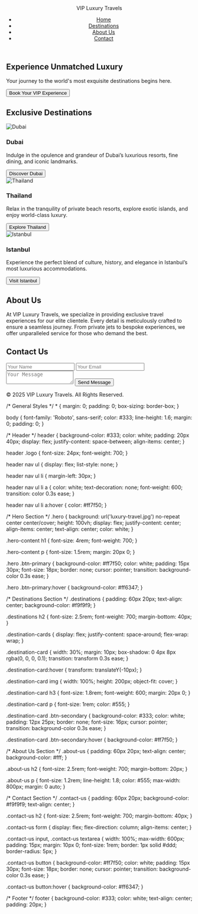 <!DOCTYPE html>
<html lang="en">
<head>
  <meta charset="UTF-8">
  <meta name="viewport" content="width=device-width, initial-scale=1.0">
  <title>Luxury Travel Agency</title>
  <link rel="stylesheet" href="styles.css">
  <link href="https://fonts.googleapis.com/css2?family=Roboto:wght@400;700&display=swap" rel="stylesheet">
</head>
<body>

  <!-- Header -->
  <header>
    <div class="logo">VIP Luxury Travels</div>
    <nav>
      <ul>
        <li><a href="#home">Home</a></li>
        <li><a href="#destinations">Destinations</a></li>
        <li><a href="#about">About Us</a></li>
        <li><a href="#contact">Contact</a></li>
      </ul>
    </nav>
  </header>

  <!-- Main Hero Section -->
  <section id="home" class="hero">
    <div class="hero-content">
      <h1>Experience Unmatched Luxury</h1>
      <p>Your journey to the world's most exquisite destinations begins here.</p>
      <button class="btn-primary">Book Your VIP Experience</button>
    </div>
  </section>

  <!-- Destinations Section -->
  <section id="destinations" class="destinations">
    <h2>Exclusive Destinations</h2>
    <div class="destination-cards">
      <div class="destination-card">
        <img src="dubai.jpg" alt="Dubai">
        <h3>Dubai</h3>
        <p>Indulge in the opulence and grandeur of Dubai’s luxurious resorts, fine dining, and iconic landmarks.</p>
        <button class="btn-secondary">Discover Dubai</button>
      </div>
      <div class="destination-card">
        <img src="thailand.jpg" alt="Thailand">
        <h3>Thailand</h3>
        <p>Relax in the tranquility of private beach resorts, explore exotic islands, and enjoy world-class luxury.</p>
        <button class="btn-secondary">Explore Thailand</button>
      </div>
      <div class="destination-card">
        <img src="istanbul.jpg" alt="Istanbul">
        <h3>Istanbul</h3>
        <p>Experience the perfect blend of culture, history, and elegance in Istanbul’s most luxurious accommodations.</p>
        <button class="btn-secondary">Visit Istanbul</button>
      </div>
    </div>
  </section>

  <!-- About Us Section -->
  <section id="about" class="about-us">
    <h2>About Us</h2>
    <p>At VIP Luxury Travels, we specialize in providing exclusive travel experiences for our elite clientele. Every detail is meticulously crafted to ensure a seamless journey. From private jets to bespoke experiences, we offer unparalleled service for those who demand the best.</p>
  </section>

  <!-- Contact Section -->
  <section id="contact" class="contact-us">
    <h2>Contact Us</h2>
    <form id="contactForm">
      <input type="text" id="name" placeholder="Your Name" required>
      <input type="email" id="email" placeholder="Your Email" required>
      <textarea id="message" placeholder="Your Message" required></textarea>
      <button type="submit" class="btn-primary">Send Message</button>
    </form>
  </section>

  <footer>
    <p>&copy; 2025 VIP Luxury Travels. All Rights Reserved.</p>
  </footer>

  <script src="script.js"></script>
</body>
</html>
/* General Styles */
* {
  margin: 0;
  padding: 0;
  box-sizing: border-box;
}

body {
  font-family: 'Roboto', sans-serif;
  color: #333;
  line-height: 1.6;
  margin: 0;
  padding: 0;
}

/* Header */
header {
  background-color: #333;
  color: white;
  padding: 20px 40px;
  display: flex;
  justify-content: space-between;
  align-items: center;
}

header .logo {
  font-size: 24px;
  font-weight: 700;
}

header nav ul {
  display: flex;
  list-style: none;
}

header nav ul li {
  margin-left: 30px;
}

header nav ul li a {
  color: white;
  text-decoration: none;
  font-weight: 600;
  transition: color 0.3s ease;
}

header nav ul li a:hover {
  color: #ff7f50;
}

/* Hero Section */
.hero {
  background: url('luxury-travel.jpg') no-repeat center center/cover;
  height: 100vh;
  display: flex;
  justify-content: center;
  align-items: center;
  text-align: center;
  color: white;
}

.hero-content h1 {
  font-size: 4rem;
  font-weight: 700;
}

.hero-content p {
  font-size: 1.5rem;
  margin: 20px 0;
}

.hero .btn-primary {
  background-color: #ff7f50;
  color: white;
  padding: 15px 30px;
  font-size: 18px;
  border: none;
  cursor: pointer;
  transition: background-color 0.3s ease;
}

.hero .btn-primary:hover {
  background-color: #ff6347;
}

/* Destinations Section */
.destinations {
  padding: 60px 20px;
  text-align: center;
  background-color: #f9f9f9;
}

.destinations h2 {
  font-size: 2.5rem;
  font-weight: 700;
  margin-bottom: 40px;
}

.destination-cards {
  display: flex;
  justify-content: space-around;
  flex-wrap: wrap;
}

.destination-card {
  width: 30%;
  margin: 10px;
  box-shadow: 0 4px 8px rgba(0, 0, 0, 0.1);
  transition: transform 0.3s ease;
}

.destination-card:hover {
  transform: translateY(-10px);
}

.destination-card img {
  width: 100%;
  height: 200px;
  object-fit: cover;
}

.destination-card h3 {
  font-size: 1.8rem;
  font-weight: 600;
  margin: 20px 0;
}

.destination-card p {
  font-size: 1rem;
  color: #555;
}

.destination-card .btn-secondary {
  background-color: #333;
  color: white;
  padding: 12px 25px;
  border: none;
  font-size: 16px;
  cursor: pointer;
  transition: background-color 0.3s ease;
}

.destination-card .btn-secondary:hover {
  background-color: #ff7f50;
}

/* About Us Section */
.about-us {
  padding: 60px 20px;
  text-align: center;
  background-color: #fff;
}

.about-us h2 {
  font-size: 2.5rem;
  font-weight: 700;
  margin-bottom: 20px;
}

.about-us p {
  font-size: 1.2rem;
  line-height: 1.8;
  color: #555;
  max-width: 800px;
  margin: 0 auto;
}

/* Contact Section */
.contact-us {
  padding: 60px 20px;
  background-color: #f9f9f9;
  text-align: center;
}

.contact-us h2 {
  font-size: 2.5rem;
  font-weight: 700;
  margin-bottom: 40px;
}

.contact-us form {
  display: flex;
  flex-direction: column;
  align-items: center;
}

.contact-us input, .contact-us textarea {
  width: 100%;
  max-width: 600px;
  padding: 15px;
  margin: 10px 0;
  font-size: 1rem;
  border: 1px solid #ddd;
  border-radius: 5px;
}

.contact-us button {
  background-color: #ff7f50;
  color: white;
  padding: 15px 30px;
  font-size: 18px;
  border: none;
  cursor: pointer;
  transition: background-color 0.3s ease;
}

.contact-us button:hover {
  background-color: #ff6347;
}

/* Footer */
footer {
  background-color: #333;
  color: white;
  text-align: center;
  padding: 20px;
}
